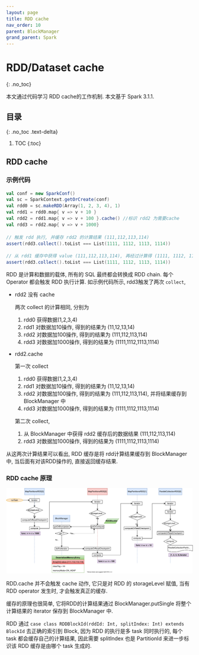 ```yaml
---
layout: page
title: RDD cache
nav_order: 10
parent: BlockManager
grand_parent: Spark
---
```


# RDD/Dataset cache 
{: .no_toc}

本文通过代码学习 RDD cache的工作机制. 本文基于 Spark 3.1.1.

## 目录
{: .no_toc .text-delta}

1. TOC
{:toc}

## RDD cache

### 示例代码

``` scala
val conf = new SparkConf()
val sc = SparkContext.getOrCreate(conf)
val rdd0 = sc.makeRDD(Array(1, 2, 3, 4), 1)
val rdd1 = rdd0.map{ v => v + 10 }
val rdd2 = rdd1.map{ v => v + 100 }.cache() //标识 rdd2 为需要cache
val rdd3 = rdd2.map{ v => v + 1000}

// 触发 rdd 执行, 并缓存 rdd2 的计算结果 (111,112,113,114)
assert(rdd3.collect().toList === List(1111, 1112, 1113, 1114))

// 从 rdd1 缓存中获得 value (111,112,113,114), 再经过计算得 (1111, 1112, 1113, 1114)
assert(rdd3.collect().toList === List(1111, 1112, 1113, 1114)) 
```

RDD 是计算和数据的载体, 所有的 SQL 最终都会转换成 RDD chain. 每个 Operator 都会触发 RDD 执行计算. 如示例代码所示,
rdd3触发了两次 `collect`,

- rdd2 没有 cache
  
  两次 collect 的计算相同, 分别为

  1. rdd0 获得数据(1,2,3,4)
  2. rdd1 对数据加10操作, 得到的结果为 (11,12,13,14)
  3. rdd2 对数据加100操作, 得到的结果为 (111,112,113,114)
  4. rdd3 对数据加1000操作, 得到的结果为 (1111,1112,1113,1114)

- rdd2.cache

  第一次 collect

  1. rdd0 获得数据(1,2,3,4)
  2. rdd1 对数据加10操作, 得到的结果为 (11,12,13,14)
  3. rdd2 对数据加100操作, 得到的结果为 (111,112,113,114), 并将结果缓存到 BlockManager 中
  4. rdd3 对数据加1000操作, 得到的结果为 (1111,1112,1113,1114)

  第二次 collect,

  1. 从 BlockManager 中获得 rdd2 缓存后的数据结果 (111,112,113,114)
  2. rdd3 对数据加1000操作, 得到的结果为 (1111,1112,1113,1114)

从这两次计算结果可以看出, RDD 缓存是将 rdd计算结果缓存到 BlockManager 中, 当后面有对该RDD操作的, 直接返回缓存结果.

### RDD cache 原理

![](/docs/spark/blockmanager/cache/rdd-cache-rdd-iterator.svg)

RDD.cache 并不会触发 cache 动作, 它只是对 RDD 的 storageLevel 赋值, 当有 RDD operator 发生时, 才会触发真正的缓存.

缓存的原理也很简单, 它将RDD的计算结果通过 BlockManager.putSingle 将整个计算结果的 iterator 保存到 BlockManager 中.

RDD 通过 `case class RDDBlockId(rddId: Int, splitIndex: Int) extends BlockId` 去正确的索引到 Block, 因为
RDD 的执行是多 task 同时执行的, 每个 task 都会缓存自己的计算结果, 因此需要 splitIndex 也是 PartitionId 来进一步标识该
RDD 缓存是由哪个 task 生成的.
